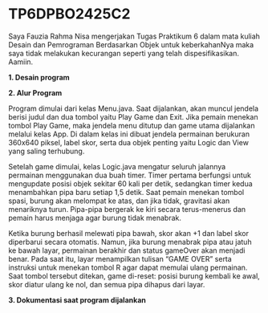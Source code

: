 # TP6DPBO2425C2
Saya Fauzia Rahma Nisa mengerjakan Tugas Praktikum 6 dalam mata kuliah Desain dan Pemrograman Berdasarkan Objek untuk keberkahanNya maka saya tidak melakukan kecurangan seperti yang telah dispesifikasikan. Aamiin.

**1. Desain program**

**2. Alur Program**

  Program dimulai dari kelas Menu.java. Saat dijalankan, akan muncul jendela berisi judul dan dua tombol yaitu Play Game dan Exit. Jika pemain menekan tombol Play Game, maka jendela menu ditutup dan game utama dijalankan melalui kelas App. Di dalam kelas ini dibuat jendela permainan berukuran 360x640 piksel, label skor, serta dua objek penting yaitu Logic dan View yang saling terhubung.

  Setelah game dimulai, kelas Logic.java mengatur seluruh jalannya permainan menggunakan dua buah timer. Timer pertama berfungsi untuk mengupdate posisi objek sekitar 60 kali per detik, sedangkan timer kedua menambahkan pipa baru setiap 1,5 detik. Saat pemain menekan tombol spasi, burung akan melompat ke atas, dan jika tidak, gravitasi akan menariknya turun. Pipa-pipa bergerak ke kiri secara terus-menerus dan pemain harus menjaga agar burung tidak menabrak.

  Ketika burung berhasil melewati pipa bawah, skor akan +1 dan label skor diperbarui secara otomatis. Namun, jika burung menabrak pipa atau jatuh ke bawah layar, permainan berakhir dan status gameOver akan menjadi benar. Pada saat itu, layar menampilkan tulisan “GAME OVER” serta instruksi untuk menekan tombol R agar dapat memulai ulang permainan. Saat tombol tersebut ditekan, game di-reset: posisi burung kembali ke awal, skor diatur ulang ke nol, dan semua pipa dihapus dari layar.

**3. Dokumentasi saat program dijalankan**
